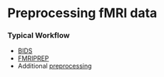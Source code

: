 # Preprocessing fMRI data  
  
### Typical Workflow  
* [BIDS]()
* [FMRIPREP]()  
* Additional [preprocessing]()

